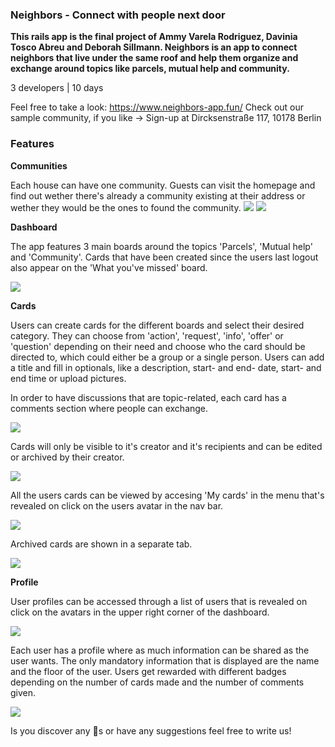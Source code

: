 ### Neighbors - Connect with people next door
**This rails app is the final project of Ammy Varela Rodriguez, Davinia Tosco Abreu and Deborah Sillmann.
Neighbors is an app to connect neighbors that live under the same roof and help them organize and exchange around topics like parcels, mutual help and community.**


3 developers | 10 days


Feel free to take a look: https://www.neighbors-app.fun/
Check out our sample community, if you like -> Sign-up at Dircksenstraße 117, 10178 Berlin


### Features

**Communities**

Each house can have one community. Guests can visit the homepage and find out wether there's already a community existing at their address or wether they would be the ones to found the community.
<img src="https://s3.us-west-2.amazonaws.com/secure.notion-static.com/fda1c6f6-66c8-418f-ab04-d1c22722a60e/Bildschirmfoto_2021-03-19_um_18.10.28.png?X-Amz-Algorithm=AWS4-HMAC-SHA256&X-Amz-Credential=AKIAT73L2G45O3KS52Y5%2F20210407%2Fus-west-2%2Fs3%2Faws4_request&X-Amz-Date=20210407T151354Z&X-Amz-Expires=86400&X-Amz-Signature=602a87fe345e2480512d3e69a6d7070035a93ac67ed0304f8808b78a448a2106&X-Amz-SignedHeaders=host&response-content-disposition=filename%20%3D%22Bildschirmfoto_2021-03-19_um_18.10.28.png%22"/>
<img src="https://s3.us-west-2.amazonaws.com/secure.notion-static.com/3c8ff012-5d75-4da5-8941-da1eda759664/Bildschirmfoto_2021-03-19_um_18.10.39.png?X-Amz-Algorithm=AWS4-HMAC-SHA256&X-Amz-Credential=AKIAT73L2G45O3KS52Y5%2F20210407%2Fus-west-2%2Fs3%2Faws4_request&X-Amz-Date=20210407T151546Z&X-Amz-Expires=86400&X-Amz-Signature=918eb326b3411271532cb27c2d8396d36499714dc958297cf0b96b9d5cd837fe&X-Amz-SignedHeaders=host&response-content-disposition=filename%20%3D%22Bildschirmfoto_2021-03-19_um_18.10.39.png%22"/>


**Dashboard**

The app features 3 main boards around the topics 'Parcels', 'Mutual help' and 'Community'. Cards that have been created since the users last logout also appear on the 'What you've missed' board.

<img src="https://s3.us-west-2.amazonaws.com/secure.notion-static.com/c30fca24-3e9e-4c31-8d01-1b540dc5394b/Bildschirmfoto_2021-03-19_um_18.13.37.png?X-Amz-Algorithm=AWS4-HMAC-SHA256&X-Amz-Credential=AKIAT73L2G45O3KS52Y5%2F20210407%2Fus-west-2%2Fs3%2Faws4_request&X-Amz-Date=20210407T151621Z&X-Amz-Expires=86400&X-Amz-Signature=ae4f65712956da56408af7e069aa9088a590587f2300026d3ca560c6efc61cae&X-Amz-SignedHeaders=host&response-content-disposition=filename%20%3D%22Bildschirmfoto_2021-03-19_um_18.13.37.png%22"/>


**Cards**

Users can create cards for the different boards and select their desired category. They can choose from 'action', 'request', 'info', 'offer' or 'question' depending on their need and choose who the card should be directed to, which could either be a group or a single person. Users can add a title and fill in optionals, like a description, start- and end- date, start- and end time or upload pictures.

In order to have discussions that are topic-related, each card has a comments section where people can exchange.

<img src="https://s3.us-west-2.amazonaws.com/secure.notion-static.com/c2c79fd1-4fba-4d95-9758-77f6d1698614/Bildschirmfoto_2021-03-19_um_17.57.54.png?X-Amz-Algorithm=AWS4-HMAC-SHA256&X-Amz-Credential=AKIAT73L2G45O3KS52Y5%2F20210407%2Fus-west-2%2Fs3%2Faws4_request&X-Amz-Date=20210407T151705Z&X-Amz-Expires=86400&X-Amz-Signature=d5ccfd86b3f42c237c25801695feaa4af1e00e9ca88af551028871f95583d18b&X-Amz-SignedHeaders=host&response-content-disposition=filename%20%3D%22Bildschirmfoto_2021-03-19_um_17.57.54.png%22"/>

Cards will only be visible to it's creator and it's recipients and can be edited or archived by their creator.

<img src="https://s3.us-west-2.amazonaws.com/secure.notion-static.com/34fb6841-5cd8-4d8a-9577-825a54f272ee/Bildschirmfoto_2021-04-07_um_17.22.38.png?X-Amz-Algorithm=AWS4-HMAC-SHA256&X-Amz-Credential=AKIAT73L2G45O3KS52Y5%2F20210407%2Fus-west-2%2Fs3%2Faws4_request&X-Amz-Date=20210407T152321Z&X-Amz-Expires=86400&X-Amz-Signature=7d1c875f9673377b052c59cc401e39e3cd8a9cd14ef4c06923df636e7b4114aa&X-Amz-SignedHeaders=host&response-content-disposition=filename%20%3D%22Bildschirmfoto_2021-04-07_um_17.22.38.png%22"/>

All the users cards can be viewed by accesing 'My cards' in the menu that's revealed on click on the users avatar in the nav bar.

<img src="https://s3.us-west-2.amazonaws.com/secure.notion-static.com/20ae8cf4-2e02-4a07-8066-cd851c1ae2b8/Bildschirmfoto_2021-03-19_um_17.58.17.png?X-Amz-Algorithm=AWS4-HMAC-SHA256&X-Amz-Credential=AKIAT73L2G45O3KS52Y5%2F20210407%2Fus-west-2%2Fs3%2Faws4_request&X-Amz-Date=20210407T151731Z&X-Amz-Expires=86400&X-Amz-Signature=a4bddeb15066d46ece5e6976e0fd4d7bf3e9e25a2e52596444198dd3e636dddd&X-Amz-SignedHeaders=host&response-content-disposition=filename%20%3D%22Bildschirmfoto_2021-03-19_um_17.58.17.png%22"/>

Archived cards are shown in a separate tab.

<img src="https://s3.us-west-2.amazonaws.com/secure.notion-static.com/9415c57c-d9c0-40ee-82f3-083193af7ec8/Bildschirmfoto_2021-03-19_um_17.37.26.png?X-Amz-Algorithm=AWS4-HMAC-SHA256&X-Amz-Credential=AKIAT73L2G45O3KS52Y5%2F20210407%2Fus-west-2%2Fs3%2Faws4_request&X-Amz-Date=20210407T151756Z&X-Amz-Expires=86400&X-Amz-Signature=385df5f2d522a037fb1b7323b8791f69588d7170e652136cd89caaaa8176df80&X-Amz-SignedHeaders=host&response-content-disposition=filename%20%3D%22Bildschirmfoto_2021-03-19_um_17.37.26.png%22"/>


**Profile**

User profiles can be accessed through a list of users that is revealed on click on the avatars in the upper right corner of the dashboard.

<img src="https://s3.us-west-2.amazonaws.com/secure.notion-static.com/fd7627d5-515c-4f89-976e-09228fcc1ace/Bildschirmfoto_2021-03-19_um_18.11.04.png?X-Amz-Algorithm=AWS4-HMAC-SHA256&X-Amz-Credential=AKIAT73L2G45O3KS52Y5%2F20210407%2Fus-west-2%2Fs3%2Faws4_request&X-Amz-Date=20210407T151817Z&X-Amz-Expires=86400&X-Amz-Signature=a2628fa0116b0e0ece8a53ecac311e6aefd05fa1743493b7ec9ac62caf258a4c&X-Amz-SignedHeaders=host&response-content-disposition=filename%20%3D%22Bildschirmfoto_2021-03-19_um_18.11.04.png%22"/>

Each user has a profile where as much information can be shared as the user wants. The only mandatory information that is displayed are the name and the floor of the user. Users get rewarded with different badges depending on the number of cards made and the number of comments given.

<img src="https://s3.us-west-2.amazonaws.com/secure.notion-static.com/ba502957-1164-45ef-9a93-7c3bfe27dd8b/Bildschirmfoto_2021-03-19_um_18.00.23.png?X-Amz-Algorithm=AWS4-HMAC-SHA256&X-Amz-Credential=AKIAT73L2G45O3KS52Y5%2F20210407%2Fus-west-2%2Fs3%2Faws4_request&X-Amz-Date=20210407T151840Z&X-Amz-Expires=86400&X-Amz-Signature=d87b1f8d6d1ed9fda93c61c744868d896a278996acc396c7aeb1670b858537a5&X-Amz-SignedHeaders=host&response-content-disposition=filename%20%3D%22Bildschirmfoto_2021-03-19_um_18.00.23.png%22"/>

Is you discover any 🐞s or have any suggestions feel free to write us!

